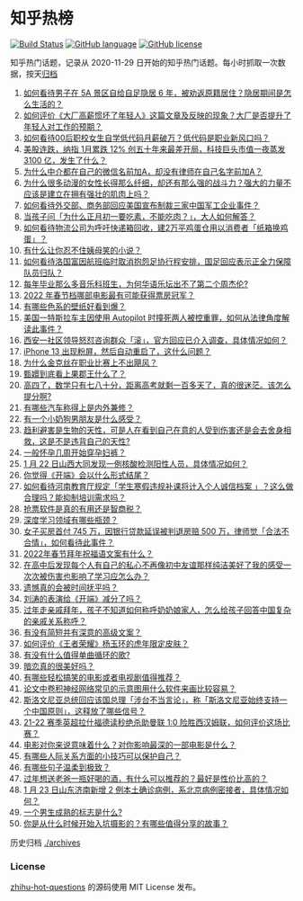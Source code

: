 # 知乎热榜
[![Build Status](https://github.com/ToWeLong/zhihu-hot-questions/workflows/CI/badge.svg)](https://github.com/ToWeLong/zhihu-hot-questions/actions)
[![GitHub language](https://img.shields.io/badge/language-golang-orange.svg)](https://golang.org/)
[![GitHub license](https://img.shields.io/github/license/ToWeLong/zhihu-hot-questions)](https://github.com/ToWeLong/zhihu-hot-questions/blob/main/LICENSE)

知乎热门话题，记录从 2020-11-29 日开始的知乎热门话题。每小时抓取一次数据，按天[归档](./archives)

<!-- BEGIN -->

1. [如何看待男子在 5A 景区自给自足隐居 6 年，被劝返原籍居住？隐居期间是怎么生活的？](https://www.zhihu.com/question/512828398)
1. [如何评价《大厂高薪惯坏了年轻人》这篇文章及反映的现象？大厂是否提升了年轻人对工作的预期？](https://www.zhihu.com/question/512491583)
1. [如何看待00后职校女生自学低代码月薪破万？低代码是职业新风口吗？](https://www.zhihu.com/question/512701525)
1. [美股连跌，纳指 1月累跌 12% 创五十年来最差开局，科技巨头市值一夜蒸发 3100 亿，发生了什么？](https://www.zhihu.com/question/512801330)
1. [为什么中介都在自己的微信名前加A，却没有律师在自己名字前加A？](https://www.zhihu.com/question/510255828)
1. [为什么很多动漫的女性长得那么纤细，却还有那么强的战斗力？强大的力量不应该是建立在拥有强壮的肌肉上吗？](https://www.zhihu.com/question/512227995)
1. [如何看待外交部、商务部回应美国宣布制裁三家中国军工企业事件？](https://www.zhihu.com/question/512711928)
1. [当孩子问「为什么正月初一要吃素，不能吃肉？」，大人如何解答？](https://www.zhihu.com/question/511140059)
1. [如何看待物流公司为呼吁快递箱回收，建2万平鸡蛋仓用以消费者「纸箱换鸡蛋」？](https://www.zhihu.com/question/512838433)
1. [有什么让你忍不住姨母笑的小说？](https://www.zhihu.com/question/443447926)
1. [如何看待洛国富因航班临时取消抱怨足协行程安排，国足回应表示正全力保障队员归队？](https://www.zhihu.com/question/512933521)
1. [每年毕业那么多音乐科班生，为何华语乐坛出不了第二个周杰伦?](https://www.zhihu.com/question/512363104)
1. [2022 年春节档哪部电影最有可能获得票房冠军？](https://www.zhihu.com/question/510459594)
1. [有哪些色系的壁纸好看到爆？](https://www.zhihu.com/question/331260904)
1. [美国一特斯拉车主因使用 Autopilot 时撞死两人被控重罪，如何从法律角度解读此事件？](https://www.zhihu.com/question/512458621)
1. [西安一社区领导怒怼咨询群众「滚」，官方回应已介入调查，具体情况如何？](https://www.zhihu.com/question/512955471)
1. [iPhone 13 出现粉屏，然后自动重启了，这什么问题？](https://www.zhihu.com/question/494418873)
1. [为什么金克丝在职业比赛上不出飓风？](https://www.zhihu.com/question/512185975)
1. [甄嬛到底看上果郡王什么了？](https://www.zhihu.com/question/477830515)
1. [高四了，数学只有七八十分，距离高考就剩一百多天了，真的很迷茫。该怎么提分啊?](https://www.zhihu.com/question/512945254)
1. [有哪些汽车称得上是内外兼修？](https://www.zhihu.com/question/512938622)
1. [有一个小奶狗男朋友是什么感受？](https://www.zhihu.com/question/267439176)
1. [趋利避害是生物的天性，可是人在看到自己在意的人受到伤害还是会去舍身相救，这是不是违背自己的天性?](https://www.zhihu.com/question/512746464)
1. [一般怀孕几周开始穿孕妇裤？](https://www.zhihu.com/question/448299657)
1. [1 月 22 日山西大同发现一例核酸检测阳性人员，具体情况如何？](https://www.zhihu.com/question/512936755)
1. [你觉得《开端》会以什么形式结尾？](https://www.zhihu.com/question/511797460)
1. [如何看待河南教育厅规定「学生寒假违规补课将计入个人诚信档案 」？这么做合理吗？能抑制培训需求吗？](https://www.zhihu.com/question/512637257)
1. [抢票软件是真的有用还是智商税？](https://www.zhihu.com/question/512781892)
1. [深度学习领域有哪些瓶颈？](https://www.zhihu.com/question/40577663)
1. [女子买房首付 745 万，因银行贷款延误被判退房赔 500 万，律师觉「合法不合情」，如何看待此事件？](https://www.zhihu.com/question/512643113)
1. [2022年春节拜年祝福语文案有什么？](https://www.zhihu.com/question/510696138)
1. [在高中后发现每个人有自己的私心不再像初中友谊那样纯洁美好了我的感受一次次被伤害也影响了学习应怎么办？](https://www.zhihu.com/question/512937684)
1. [遗憾真的会被时间抚平吗？](https://www.zhihu.com/question/509737279)
1. [刘涛的表演给《开端》减分了吗？](https://www.zhihu.com/question/512634364)
1. [过年走亲戚拜年，孩子不知道如何称呼奶奶娘家人，怎么给孩子回答中国复杂的亲戚关系称呼？](https://www.zhihu.com/question/511481281)
1. [有没有简短并有深意的高级文案？](https://www.zhihu.com/question/511759789)
1. [如何评价《王者荣耀》杨玉环的虎年限定皮肤？](https://www.zhihu.com/question/512748820)
1. [有没有什么值得单曲循环的歌?](https://www.zhihu.com/question/512854064)
1. [暗恋真的很美好吗？](https://www.zhihu.com/question/378134188)
1. [有哪些轻松搞笑的电影或者电视剧值得推荐？](https://www.zhihu.com/question/507870161)
1. [论文中卷积神经网络常见的示意图用什么软件来画比较容易？](https://www.zhihu.com/question/40698990)
1. [斯洛文尼亚总统回应该国总理「涉台不当言论」，称「斯洛文尼亚始终支持一个中国原则」，这释放了哪些信号？](https://www.zhihu.com/question/512771362)
1. [21-22 赛季英超拉什福德读秒绝杀助曼联 1:0 险胜西汉姆联，如何评价这场比赛？](https://www.zhihu.com/question/512906849)
1. [电影对你来说意味着什么？对你影响最深的一部电影是什么？](https://www.zhihu.com/question/512712693)
1. [有哪些人际关系方面的小技巧可以保护自己？](https://www.zhihu.com/question/36343659)
1. [有哪些句子温柔到极致？](https://www.zhihu.com/question/506299773)
1. [过年想送老爸一瓶好喝的酒，有什么可以推荐的？最好是性价比高的？](https://www.zhihu.com/question/512165337)
1. [1 月 23 日山东济南新增 2 例本土确诊病例，系北京病例密接者，具体情况如何？](https://www.zhihu.com/question/512935602)
1. [一个男生成熟的标志是什么?](https://www.zhihu.com/question/407184786)
1. [你是从什么时候开始入坑摄影的？有哪些值得分享的故事？](https://www.zhihu.com/question/512353648)

<!-- END -->

历史归档 [./archives](./archives)


### License
[zhihu-hot-questions](https://github.com/towelong/zhihu-hot-questions) 的源码使用 MIT License 发布。